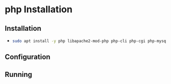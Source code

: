 # php Installation
## Installation
+ ```bash
  sudo apt install -y php libapache2-mod-php php-cli php-cgi php-mysql php-pgsql
  ```
## Configuration

## Running
